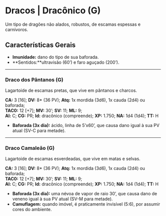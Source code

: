 # Dracos | Dracônico (G)

Um tipo de dragões não alados, robustos, de escamas espessas e carnívoros.

## Características Gerais

- **Imunidade:** dano do tipo de sua baforada.
- **Sentidos:**ultravisão (60’) e faro aguçado (200’).

---

### Draco dos Pântanos (G)

Lagartoide de escamas pretas, que vive em pântanos e charcos.

**CA:** 3 [16]; **DV:** 8* (36 PV); **Atq:** 1x mordida (3d6), 1x cauda (2d4) ou baforada;  
**TAC0:** 12 [+7]; **MV:** 30’; **SV:** 11; **ML:** 9;  
**Al:** C; **CG:** PR; **Id:** dracônico (compreende); **XP:** 1.750; **NA:** 1d4 (1d4); **TT:** H

- **Baforada (3x dia):** ácido, linha de 5’x60’, que causa dano igual à sua PV atual (SV-C para metade).

---

### Draco Camaleão (G)

Lagartoide de escamas esverdeadas, que vive em matas e selvas.

**CA:** 3 [16]; **DV:** 8* (36 PV); **Atq:** 1x mordida (3d6), 1x cauda (2d4) ou baforada;  
**TAC0:** 12 [+7]; **MV:** 30’; **SV:** 11; **ML:** 9;  
**Al:** C; **CG:** PR; **Id:** dracônico (compreende); **XP:** 1.750; **NA:** 1d4 (1d4); **TT:** H

- **Baforada (3x dia):** uma névoa de vapor de raio 30’, que causa dano de veneno igual à sua PV atual (SV-M para metade).  
- **Camuflagem:** quando imóvel, é praticamente invisível (5:6), por assumir cores do ambiente.
